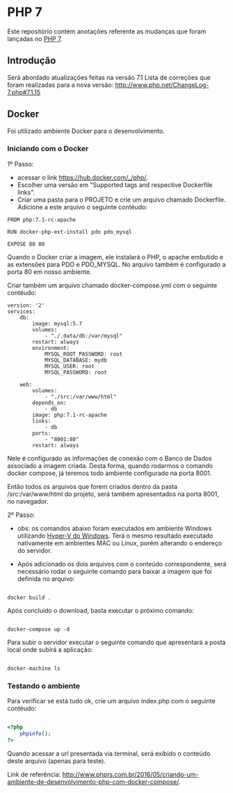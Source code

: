 # PHP 7

Este repositório contém anotações referente as mudanças que foram lançadas no [PHP 7](http://php.net).

## Introdução
Será abordado atualizações feitas na versão 7.1
Lista de correções que foram realizadas para a nova versão: http://www.php.net/ChangeLog-7.php#7.1.15


## Docker
Foi utilizado ambiente Docker para o desenvolvimento.

### Iniciando com o Docker
1º Passo:
- acessar o link  https://hub.docker.com/_/php/.
- Escolher uma versão em "Supported tags and respective Dockerfile links".
- Criar uma pasta para o PROJETO e crie um arquivo chamado Dockerfile. Adicione a este arquivo o seguinte contéudo:

```
FROM php:7.1-rc-apache

RUN docker-php-ext-install pdo pdo_mysql

EXPOSE 80 80

```
Quando o Docker criar a imagem, ele instalará o PHP, o apache embutido e as extensões para PDO e PDO_MYSQL. 
No arquivo também é configurado a porta 80 em nosso ambiente.

Criar também um arquivo chamado docker-compose.yml com o seguinte contéudo:

```
version: '2'
services:
    db:
        image: mysql:5.7
        volumes:
            - "./.data/db:/var/mysql"
        restart: always
        environment:
            MYSQL_ROOT_PASSWORD: root
            MYSQL_DATABASE: mydb
            MYSQL_USER: root
            MYSQL_PASSWORD: root

    web:
        volumes:
            - "./src:/var/www/html"
        depends_on:
            - db
        image: php:7.1-rc-apache
        links:
            - db
        ports:
            - "8001:80"
        restart: always

```

Nele é configurado as informações de conexão com o Banco de Dados associado a imagem criada. 
Desta forma, quando rodarmos o comando docker compose, já teremos todo ambiente configurado na porta 8001.

Então todos os arquivos que forem criados dentro da pasta /src:/var/www/html do projeto, será também apresentados na porta 8001, no navegador.

2º Passo:
- obs: os comandos abaixo foram executados em ambiente Windows utilizando [Hyper-V do Windows](https://docs.microsoft.com/pt-br/virtualization/hyper-v-on-windows/quick-start/enable-hyper-v). Terá o mesmo resultado executado nativamente em ambientes MAC ou Linux, porém alterando o endereço do servidor.

- Após adicionado os dois arquivos com o conteúdo correspondente, será necessário rodar o seguinte comando para baixar a imagem que foi definida no arquivo:

```shell

docker build .

```

Após concluido o download, basta executar o próximo comando:
```shell

docker-compose up -d

```

Para subir o servidor executar o seguinte comando que apresentará a posta local onde subirá a aplicação:
```shell

docker-machine ls

```

### Testando o ambiente
Para verificar se está tudo ok, crie um arquivo index.php com o seguinte contéudo:

```php

<?php
    phpinfo();
?>

```

Quando acessar a url presentada via terminal, será exibido o conteúdo deste arquivo (apenas para teste).

Link de referência: http://www.phprs.com.br/2016/05/criando-um-ambiente-de-desenvolvimento-php-com-docker-compose/.


